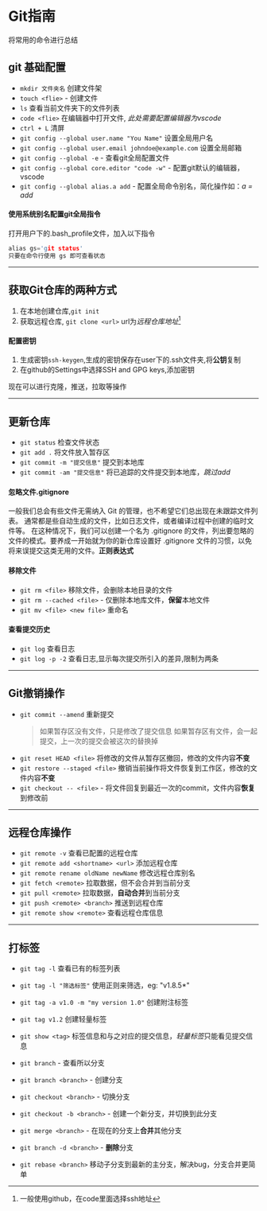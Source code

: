 # Git指南

将常用的命令进行总结

## git 基础配置

- `mkdir 文件夹名` 创建文件架
- `touch <flie>` - 创建文件
- `ls` 查看当前文件夹下的文件列表
- `code <flie>` 在编辑器中打开文件, *此处需要配置编辑器为vscode*
- `ctrl + L` 清屏
- `git config --global user.name "You Name"` 设置全局用户名
- `git config --global user.email johndoe@example.com` 设置全局邮箱
- `git config --global -e` - 查看git全局配置文件
- `git config --global core.editor "code -w"` - 配置git默认的编辑器，vscode
- `git config --global alias.a add` - 配置全局命令别名，简化操作如：*a = add*

#### 使用系统别名配置git全局指令
打开用户下的.bash_profile文件，加入以下指令

``` c++
alias gs='git status'
只要在命令行使用 gs 即可查看状态
```

---

## 获取Git仓库的两种方式

1. 在本地创建仓库,`git init`
2. 获取远程仓库, `git clone <url>` url为*远程仓库地址*[^1]

#### 配置密钥

1. 生成密钥`ssh-keygen`,生成的密钥保存在user下的.ssh文件夹,将**公钥**复制
2. 在github的Settings中选择SSH and GPG keys,添加密钥

现在可以进行克隆，推送，拉取等操作
[^1]: 一般使用github，在code里面选择ssh地址

---


## 更新仓库

- `git status` 检查文件状态
- `git add .` 将文件放入暂存区
- `git commit -m "提交信息"` 提交到本地库
- `git commit -am "提交信息"` 将已追踪的文件提交到本地库，*跳过add*

#### 忽略文件.gitignore

一般我们总会有些文件无需纳入 Git 的管理，也不希望它们总出现在未跟踪文件列表。 通常都是些自动生成的文件，比如日志文件，或者编译过程中创建的临时文件等。 在这种情况下，我们可以创建一个名为 .gitignore 的文件，列出要忽略的文件的模式。要养成一开始就为你的新仓库设置好 .gitignore 文件的习惯，以免将来误提交这类无用的文件。**正则表达式**

#### 移除文件

- `git rm <file>` 移除文件，会删除本地目录的文件
- `git rm --cached <file>` - 仅删除本地库文件，**保留**本地文件
- `git mv <file> <new file>` 重命名

#### 查看提交历史

- `git log` 查看日志
- `git log -p -2` 查看日志,显示每次提交所引入的差异,限制为两条

---
  
## Git撤销操作

- `git commit --amend` 重新提交
  > 如果暂存区没有文件，只是修改了提交信息
  > 如果暂存区有文件，会一起提交，上一次的提交会被这次的替换掉
- `git reset HEAD <file>` 将修改的文件从暂存区撤回，修改的文件内容**不变**
- `git restore --staged <file>` 撤销当前操作将文件恢复到工作区，修改的文件内容**不变**
- `git checkout -- <file>` - 将文件回复到最近一次的commit，文件内容**恢复**到修改前

---

## 远程仓库操作

- `git remote -v` 查看已配置的远程仓库
- `git remote add <shortname> <url>` 添加远程仓库
- `git remote rename oldName newName` 修改远程仓库别名
- `git fetch <remote>` 拉取数据，但不会合并到当前分支
- `git pull <remote>` 拉取数据，**自动合并**到当前分支
- `git push <remote> <branch>` 推送到远程仓库
- `git remote show <remote>` 查看远程仓库信息

---

## 打标签

- `git tag -l` 查看已有的标签列表
- `git tag -l "筛选标签"` 使用正则来筛选，eg: "v1.8.5*"
- `git tag -a v1.0 -m "my version 1.0"` 创建附注标签
- `git tag v1.2` 创建轻量标签
- `git show <tag>` 标签信息和与之对应的提交信息，*轻量标签*只能看见提交信息

- `git branch` - 查看所以分支
- `git branch <branch>` - 创建分支
- `git checkout <branch>` - 切换分支
- `git checkout -b <branch>` - 创建一个新分支，并切换到此分支
- `git merge <branch>` - 在现在的分支上**合并**其他分支
- `git branch -d <branch>` - **删除**分支
- `git rebase <branch>` 移动子分支到最新的主分支，解决bug，分支合并更简单 

